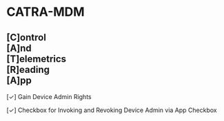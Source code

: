 CATRA-MDM
==============================================
[C]ontrol\
[A]nd\
[T]elemetrics\
[R]eading\
[A]pp
----------------------------------------------

[✓] Gain Device Admin Rights

[✓] Checkbox for Invoking and Revoking Device Admin via App Checkbox
